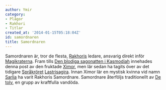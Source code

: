 ```yaml
---
author: Ymir
category:
- Plågor
- Rakhori
- Titlar
created_at: '2014-01-15T05:18:04Z'
id: samordnaren
title: Samordnaren
---
```

Samordnaren är, tror de flesta, [Rakhoris] ledare, ansvarig direkt inför [Magikraterna]. Fram tills [Den blodiga sagonatten i Kasmodiah] innehades denna post av den fruktade [Ximor], men lär sedan ha tagits över av det tidigare [Språkröret] [Lastrisagira]. Innan Ximor lär en mystisk kvinna vid namn [Sarlia] ha varit Rakhoris Samordnare. Samordnare återföljs traditionellt av [De tolv], en grupp av kraftfulla vandöda.

  [Rakhoris]: Rakhori
  [Magikraterna]: Magikraterna
  [Den blodiga sagonatten i Kasmodiah]: Den_blodiga_sagonatten_i_Kasmodiah
  [Ximor]: Ximor
  [Språkröret]: Språkrören
  [Lastrisagira]: Lastrisagira
  [Sarlia]: Sarlia
  [De tolv]: De_tolv